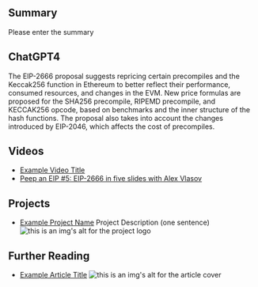 ## Summary

Please enter the summary

## ChatGPT4

The EIP-2666 proposal suggests repricing certain precompiles and the Keccak256 function in Ethereum to better reflect their performance, consumed resources, and changes in the EVM. New price formulas are proposed for the SHA256 precompile, RIPEMD precompile, and KECCAK256 opcode, based on benchmarks and the inner structure of the hash functions. The proposal also takes into account the changes introduced by EIP-2046, which affects the cost of precompiles.

## Videos

- [Example Video Title](https://www.youtube.com/watch?v=TDGq4aeevgY)
- [Peep an EIP #5: EIP-2666 in five slides with Alex Vlasov](https://www.youtube.com/watch?v=aGxe5XneLFo&list=PL4cwHXAawZxqu0PKKyMzG_3BJV_xZTi1F&index=108)

## Projects

- [Example Project Name](https://xxxx.xxx/xxxxx) Project Description (one sentence) ![this is an img's alt for the project logo](https://xxxx.xxx/project-logo.xxx)

## Further Reading

- [Example Article Title](https://xxxx.xxx/xxxxx) ![this is an img's alt for the article cover](https://xxxx.xxx/article-cover.xxx)
